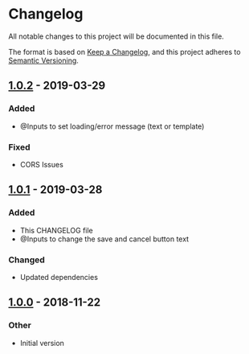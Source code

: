 # Changelog
All notable changes to this project will be documented in this file.

The format is based on [Keep a Changelog](https://keepachangelog.com/en/1.0.0/),
and this project adheres to [Semantic Versioning](https://semver.org/spec/v2.0.0.html).

## [1.0.2] - 2019-03-29
### Added
- @Inputs to set loading/error message (text or template)

### Fixed
- CORS Issues

## [1.0.1] - 2019-03-28
### Added
- This CHANGELOG file
- @Inputs to change the save and cancel button text

### Changed
- Updated dependencies

## [1.0.0] - 2018-11-22
### Other
- Initial version

[1.0.2]: https://github.com/GroupeCurious/ngx-image-drawing/compare/v1.0.1...v1.0.2
[1.0.1]: https://github.com/GroupeCurious/ngx-image-drawing/compare/v1.0.0...v1.0.1
[1.0.0]: https://github.com/GroupeCurious/ngx-image-drawing/releases/tag/v1.0.0